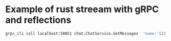 # Example of rust streeam with gRPC and reflections


```bash
grpc_cli call localhost:50051 chat.ChatService.GetMessages  "name:'123'" 
```